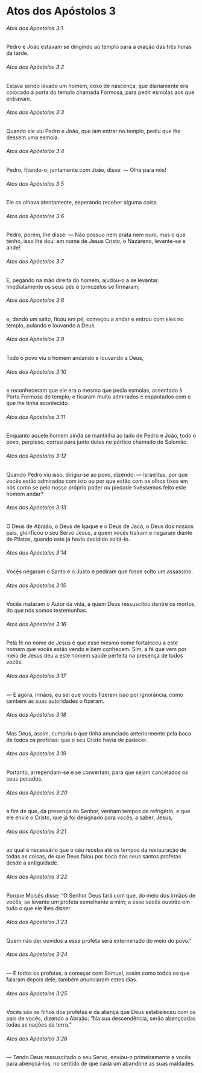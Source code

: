 # Atos dos Apóstolos 3

###### Atos dos Apóstolos 3:1

Pedro e João estavam se dirigindo ao templo para a oração das três horas da tarde.

###### Atos dos Apóstolos 3:2

Estava sendo levado um homem, coxo de nascença, que diariamente era colocado à porta do templo chamada Formosa, para pedir esmolas aos que entravam.

###### Atos dos Apóstolos 3:3

Quando ele viu Pedro e João, que iam entrar no templo, pediu que lhe dessem uma esmola.

###### Atos dos Apóstolos 3:4

Pedro, fitando-o, juntamente com João, disse: — Olhe para nós!

###### Atos dos Apóstolos 3:5

Ele os olhava atentamente, esperando receber alguma coisa.

###### Atos dos Apóstolos 3:6

Pedro, porém, lhe disse: — Não possuo nem prata nem ouro, mas o que tenho, isso lhe dou: em nome de Jesus Cristo, o Nazareno, levante-se e ande!

###### Atos dos Apóstolos 3:7

E, pegando na mão direita do homem, ajudou-o a se levantar. Imediatamente os seus pés e tornozelos se firmaram;

###### Atos dos Apóstolos 3:8

e, dando um salto, ficou em pé, começou a andar e entrou com eles no templo, pulando e louvando a Deus.

###### Atos dos Apóstolos 3:9

Todo o povo viu o homem andando e louvando a Deus,

###### Atos dos Apóstolos 3:10

e reconheceram que ele era o mesmo que pedia esmolas, assentado à Porta Formosa do templo; e ficaram muito admirados e espantados com o que lhe tinha acontecido.

###### Atos dos Apóstolos 3:11

Enquanto aquele homem ainda se mantinha ao lado de Pedro e João, todo o povo, perplexo, correu para junto deles no pórtico chamado de Salomão.

###### Atos dos Apóstolos 3:12

Quando Pedro viu isso, dirigiu-se ao povo, dizendo: — Israelitas, por que vocês estão admirados com isto ou por que estão com os olhos fixos em nós como se pelo nosso próprio poder ou piedade tivéssemos feito este homem andar?

###### Atos dos Apóstolos 3:13

O Deus de Abraão, o Deus de Isaque e o Deus de Jacó, o Deus dos nossos pais, glorificou o seu Servo Jesus, a quem vocês traíram e negaram diante de Pilatos, quando este já havia decidido soltá-lo.

###### Atos dos Apóstolos 3:14

Vocês negaram o Santo e o Justo e pediram que fosse solto um assassino.

###### Atos dos Apóstolos 3:15

Vocês mataram o Autor da vida, a quem Deus ressuscitou dentre os mortos, do que nós somos testemunhas.

###### Atos dos Apóstolos 3:16

Pela fé no nome de Jesus é que esse mesmo nome fortaleceu a este homem que vocês estão vendo e bem conhecem. Sim, a fé que vem por meio de Jesus deu a este homem saúde perfeita na presença de todos vocês.

###### Atos dos Apóstolos 3:17

— E agora, irmãos, eu sei que vocês fizeram isso por ignorância, como também as suas autoridades o fizeram.

###### Atos dos Apóstolos 3:18

Mas Deus, assim, cumpriu o que tinha anunciado anteriormente pela boca de todos os profetas: que o seu Cristo havia de padecer.

###### Atos dos Apóstolos 3:19

Portanto, arrependam-se e se convertam, para que sejam cancelados os seus pecados,

###### Atos dos Apóstolos 3:20

a fim de que, da presença do Senhor, venham tempos de refrigério, e que ele envie o Cristo, que já foi designado para vocês, a saber, Jesus,

###### Atos dos Apóstolos 3:21

ao qual é necessário que o céu receba até os tempos da restauração de todas as coisas, de que Deus falou por boca dos seus santos profetas desde a antiguidade.

###### Atos dos Apóstolos 3:22

Porque Moisés disse: “O Senhor Deus fará com que, do meio dos irmãos de vocês, se levante um profeta semelhante a mim; a esse vocês ouvirão em tudo o que ele lhes disser.

###### Atos dos Apóstolos 3:23

Quem não der ouvidos a esse profeta será exterminado do meio do povo.”

###### Atos dos Apóstolos 3:24

— E todos os profetas, a começar com Samuel, assim como todos os que falaram depois dele, também anunciaram estes dias.

###### Atos dos Apóstolos 3:25

Vocês são os filhos dos profetas e da aliança que Deus estabeleceu com os pais de vocês, dizendo a Abraão: “Na sua descendência, serão abençoadas todas as nações da terra.”

###### Atos dos Apóstolos 3:26

— Tendo Deus ressuscitado o seu Servo, enviou-o primeiramente a vocês para abençoá-los, no sentido de que cada um abandone as suas maldades.

